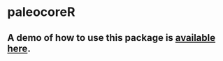 paleocoreR
==========

## A demo of how to use this package is [available here](http://paleocore.github.io/paleocoreR). 